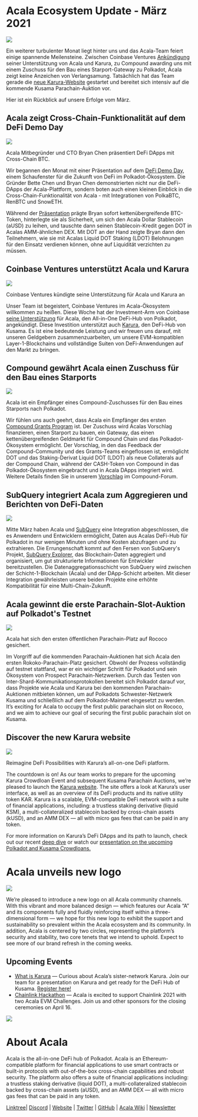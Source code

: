# **Acala Ecosystem Update - März 2021**

![](https://miro.medium.com/max/2800/1*QL98Lx2R1D7e10smue8TVA.png)

Ein weiterer turbulenter Monat liegt hinter uns und das Acala-Team feiert einige spannende Meilensteine. Zwischen Coinbase Ventures [Ankündigung](https://cointelegraph.com/news/coinbase-ventures-backing-defi-in-the-polkadot-ecosystem) seiner Unterstützung von Acala und Karura, zu Compound awarding uns mit einem Zuschuss für den Bau eines Starport-Gateway zu Polkadot, Acala zeigt keine Anzeichen von Verlangsamung. Tatsächlich hat das Team gerade die [neue Karura-Website](https://acala.network/karura) gestartet und bereitet sich intensiv auf die kommende Kusama Parachain-Auktion vor.

Hier ist ein Rückblick auf unsere Erfolge vom März.

## Acala zeigt Cross-Chain-Funktionalität auf dem DeFi Demo Day

![](https://miro.medium.com/max/3296/1\*c4fdF6mopG5ARbae-ExJNA.png)

Acala Mitbegründer und CTO Bryan Chen präsentiert DeFi DApps mit Cross-Chain BTC.

Wir begannen den Monat mit einer Präsentation auf dem [DeFi Demo Day](https://www.crowdcast.io/e/defidemoday), einem Schaufenster für die Zukunft von DeFi im Polkadot-Ökosystem. Die Gründer Bette Chen und Bryan Chen demonstrierten nicht nur die DeFi-DApps der Acala-Plattform, sondern boten auch einen kleinen Einblick in die Cross-Chain-Funktionalität von Acala - mit Integrationen von PolkaBTC, RenBTC und SnowETH.

Während der [Präsentation](https://www.crowdcast.io/e/defidemoday) prägte Bryan sofort kettenübergreifende BTC-Token, hinterlegte sie als Sicherheit, um sich den Acala Dollar Stablecoin (aUSD) zu leihen, und tauschte dann seinen Stablecoin-Kredit gegen DOT in Acalas AMM-ähnlichen DEX. Mit DOT an der Hand zeigte Bryan dann den Teilnehmern, wie sie mit Acalas Liquid DOT Staking (LDOT) Belohnungen für den Einsatz verdienen können, ohne auf Liquidität verzichten zu müssen.

## Coinbase Ventures unterstützt Acala und Karura

![](https://miro.medium.com/max/2800/1\*3ZiFjMlC2kYxkx0L14gXLw.png)

Coinbase Ventures kündigte seine Unterstützung für Acala und Karura an

Unser Team ist begeistert, Coinbase Ventures im Acala-Ökosystem willkommen zu heißen. Diese Woche hat der Investment-Arm von Coinbase [seine Unterstützung](https://cointelegraph.com/news/coinbase-ventures-backing-defi-in-the-polkadot-ecosystem) für Acala, den All-in-One DeFi-Hub von Polkadot, angekündigt. Diese Investition unterstützt auch [Karura](https://acala.network/karura), den DeFi-Hub von Kusama. Es ist eine bedeutende Leistung und wir freuen uns darauf, mit unseren Geldgebern zusammenzuarbeiten, um unsere EVM-kompatiblen Layer-1-Blockchains und vollständige Suiten von DeFi-Anwendungen auf den Markt zu bringen.

## Compound gewährt Acala einen Zuschuss für den Bau eines Starports

![](https://miro.medium.com/max/2800/1\*HBjTiYMXO8Vm4eIeSVPhzQ.png)

Acala ist ein Empfänger eines Compound-Zuschusses für den Bau eines Starports nach Polkadot.

Wir fühlen uns auch geehrt, dass Acala ein Empfänger des ersten [Compound Grants Program](https://medium.com/acalanetwork/acala-receives-compound-grant-to-connect-compound-chain-and-polkadot-via-acala-a055d391e94a) ist. Der Zuschuss wird Acalas Vorschlag finanzieren, einen Starport zu bauen, ein Gateway, das einen kettenübergreifenden Geldmarkt für Compound Chain und das Polkadot-Ökosystem ermöglicht. Der Vorschlag, in den das Feedback der Compound-Community und des Grants-Teams eingeflossen ist, ermöglicht DOT und das Staking-Derivat Liquid DOT (LDOT) als neue Collaterals auf der Compound Chain, während der CASH-Token von Compound in das Polkadot-Ökosystem eingebracht und in Acala DApps integriert wird. Weitere Details finden Sie in unserem [Vorschlag](https://www.comp.xyz/t/acala-x-compound-chain-gateway-to-polkadot/1349/10) im Compound-Forum.

## SubQuery integriert Acala zum Aggregieren und Berichten von DeFi-Daten

![](https://miro.medium.com/max/2048/0\*mZSC0lvmD90nqFlz)

Mitte März haben Acala und [SubQuery](https://www.subquery.network/) eine Integration abgeschlossen, die es Anwendern und Entwicklern ermöglicht, Daten aus Acalas DeFi-Hub für Polkadot in nur wenigen Minuten und ohne Kosten abzufragen und zu extrahieren. Die Errungenschaft kommt auf den Fersen von SubQuery's Projekt, [SubQuery Explorer](https://explorer.subquery.network/), das Blockchain-Daten aggregiert und organisiert, um gut strukturierte Informationen für Entwickler bereitzustellen. Die Datenaggregationsschicht von SubQuery wird zwischen der Schicht-1-Blockchain (Acala) und der DApp-Schicht arbeiten. Mit dieser Integration gewährleisten unsere beiden Projekte eine erhöhte Kompatibilität für eine Multi-Chain-Zukunft.

## Acala gewinnt die erste Parachain-Slot-Auktion auf Polkadot's Testnet

![](https://miro.medium.com/max/1528/0\*EzkXYOY9GjXZ3oiK)

Acala hat sich den ersten öffentlichen Parachain-Platz auf Rococo gesichert.

Im Vorgriff auf die kommenden Parachain-Auktionen hat sich Acala den ersten Rokoko-Parachain-Platz gesichert. Obwohl der Prozess vollständig auf testnet stattfand, war er ein wichtiger Schritt für Polkadot und sein Ökosystem von Prospect Parachain-Netzwerken. Durch das Testen von Inter-Shard-Kommunikationsprotokollen bereitet sich Polkadot darauf vor, dass Projekte wie Acala und Karura bei den kommenden Parachain-Auktionen mitbieten können, um auf Polkadots Schwester-Netzwerk Kusama und schließlich auf dem Polkadot-Mainnet eingesetzt zu werden. It’s exciting for Acala to occupy the first public parachain slot on Rococo, and we aim to achieve our goal of securing the first public parachain slot on Kusama.

## Discover the new Karura website

![](https://miro.medium.com/max/2816/0\*KVAVAiFZUNF\_fi\_K)

Reimagine DeFi Possibilities with Karura’s all-on-one DeFi platform.

The countdown is on! As our team works to prepare for the upcoming Karura Crowdloan Event and subsequent Kusama Parachain Auctions, we’re pleased to launch the [Karura website](https://acala.network/karura). The site offers a look at Karura’s user interface, as well as an overview of its DeFi products and its native utility token KAR. Karura is a scalable, EVM-compatible DeFi network with a suite of financial applications, including: a trustless staking derivative (liquid KSM), a multi-collateralized stablecoin backed by cross-chain assets (kUSD), and an AMM DEX — all with micro gas fees that can be paid in any token.

For more information on Karura’s DeFi DApps and its path to launch, check out our recent [deep dive](https://medium.com/acalanetwork/countdown-to-karura-a-deep-dive-on-the-defi-hub-of-kusama-410066fc1e1f) or watch our [presentation on the upcoming Polkadot and Kusama Crowdloans.](https://www.youtube.com/watch?v=qQuzRTsiJa4&t=115s)

# Acala unveils new logo

![](https://miro.medium.com/max/2072/0\*IGwkNLwEePOYWKrw)

We’re pleased to introduce a new logo on all Acala community channels. With this vibrant and more balanced design — which features our Acala “A” and its components fully and fluidly reinforcing itself within a three-dimensional form — we hope for this new logo to exhibit the support and sustainability so prevalent within the Acala ecosystem and its community. In addition, Acala is centered by two circles, representing the platform’s security and stability, two core tenets that we intend to uphold. Expect to see more of our brand refresh in the coming weeks.

## Upcoming Events

- [What is Karura](https://www.crowdcast.io/e/what-is-karura/register?utm_source=profile&utm_medium=profile_web&utm_campaign=profile) — Curious about Acala’s sister-network Karura. Join our team for a presentation on Karura and get ready for the DeFi Hub of Kusama. [Register here!](https://www.crowdcast.io/e/what-is-karura/register?utm_source=profile&utm_medium=profile_web&utm_campaign=profile)
- [Chainlink Hackathon](https://chain.link/hackathon) — Acala is excited to support Chainlink 2021 with two Acala EVM Challenges. Join us and other sponsors for the closing ceremonies on April 16.

![](https://miro.medium.com/max/2402/0\*vfld\_ERpJGvSAJnD.png)

# About Acala

Acala is the all-in-one DeFi hub of Polkadot. Acala is an Ethereum-compatible platform for financial applications to use smart contracts or built-in protocols with out-of-the-box cross-chain capabilities and robust security. The platform also offers a suite of financial applications including: a trustless staking derivative (liquid DOT), a multi-collateralized stablecoin backed by cross-chain assets (aUSD), and an AMM DEX — all with micro gas fees that can be paid in any token.

[Linktree](https://linktr.ee/acalanetwork)| [Discord](https://discord.gg/vdbFVCH) | [Website](https://acala.network/) | [Twitter](https://twitter.com/AcalaNetwork) | [GitHub](https://github.com/AcalaNetwork/Acala) | [Acala Wiki](https://github.com/AcalaNetwork/Acala/wiki) | [Newsletter](https://share.hsforms.com/1X9RxkXk-R62I0VNbATaDXw4h8qc)
